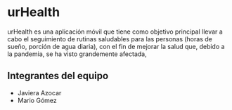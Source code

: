 # urHealth
urHealth es una aplicación móvil que tiene como objetivo principal llevar a cabo el seguimiento de rutinas saludables para las personas (horas de sueño, porción de agua diaria), con el fin de mejorar la salud que, debido a la pandemia, se ha visto grandemente afectada,
## Integrantes del equipo
- Javiera Azocar
- Mario Gómez
